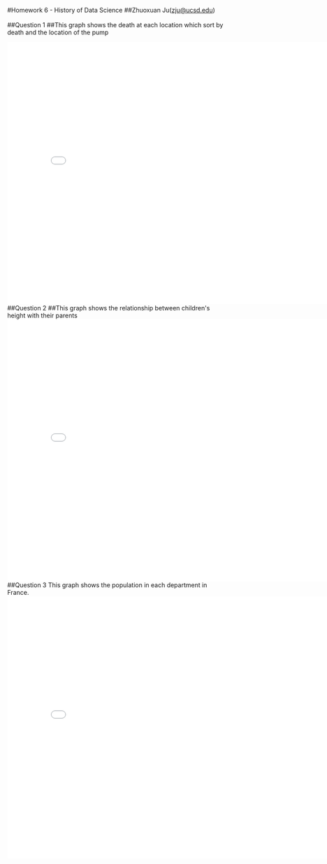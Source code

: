 #Homework 6 - History of Data Science
##Zhuoxuan Ju(zju@ucsd.edu)
<br>
<br>
##Question 1
##This graph shows the death at each location which sort by death and the location of the pump
<iframe src='dsc90-wi22-hw06/snow-map.html' width=800 height=600 frameBorder=0></iframe>
<br>
##Question 2
##This graph shows the relationship between children's height with their parents
<iframe src='dsc90-wi22-hw06/plotly-fig1.html' width=800 height=600 frameBorder=0></iframe>
<br>
##Question 3
This graph shows the population in each department in France.
<iframe src='dsc90-wi22-hw06/plotly-fig2.html' width=800 height=600 frameBorder=0></iframe>
<br>

